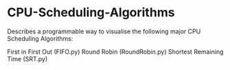 # CPU-Scheduling-Algorithms
Describes a programmable way to visualise the following major CPU Scheduling Algorithms: 

First in First Out (FIFO.py) 
Round Robin (RoundRobin.py) 
Shortest Remaining Time (SRT.py)
